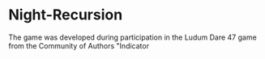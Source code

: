 # Night-Recursion
The game was developed during participation in the Ludum Dare 47 game from the Community of Authors "Indicator
